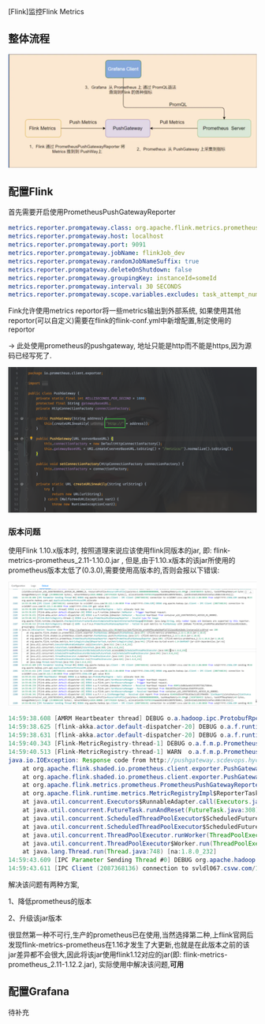 [Flink]监控Flink Metrics



## 整体流程

![metrics监控整体框架](./flink-metrics/8024939-6fc827d316ba68b9.png)



## 配置Flink

首先需要开启使用PrometheusPushGatewayReporter

~~~yaml
metrics.reporter.promgateway.class: org.apache.flink.metrics.prometheus.PrometheusPushGatewayReporter
metrics.reporter.promgateway.host: localhost
metrics.reporter.promgateway.port: 9091
metrics.reporter.promgateway.jobName: flinkJob_dev
metrics.reporter.promgateway.randomJobNameSuffix: true
metrics.reporter.promgateway.deleteOnShutdown: false
metrics.reporter.promgateway.groupingKey: instanceId=someId
metrics.reporter.promgateway.interval: 30 SECONDS
metrics.reporter.promgateway.scope.variables.excludes: task_attempt_num;task_attempt_id;tm_id   #忽略flink所push的metric中的这些字段
~~~

Fink允许使用metrics reportor将一些metrics输出到外部系统, 如果使用其他reportor(可以自定义)需要在flink的flink-conf.yml中新增配置,制定使用的reportor

→ 此处使用prometheus的pushgateway, 地址只能是http而不能是https,因为源码已经写死了.

![sourcecode](./flink-metrics/image2022-11-18_17-4-52.png)



### 版本问题

使用Flink 1.10.x版本时, 按照道理来说应该使用flink同版本的jar, 即: flink-metrics-prometheus_2.11-1.10.0.jar , 但是,由于1.10.x版本的该jar所使用的prometheus版本太低了(0.3.0),需要使用高版本的,否则会报以下错误:

![error](./flink-metrics/image2023-2-17_15-33-49.png)

~~~java
14:59:38.608 [AMRM Heartbeater thread] DEBUG o.a.hadoop.ipc.ProtobufRpcEngine - Call: allocate took 2ms
14:59:38.625 [flink-akka.actor.default-dispatcher-20] DEBUG o.a.f.runtime.jobmaster.JobMaster - Trigger heartbeat request.
14:59:38.631 [flink-akka.actor.default-dispatcher-20] DEBUG o.a.f.runtime.jobmaster.JobMaster - Received heartbeat from container_e26_1666786585431_483926_01_000002.
14:59:40.343 [Flink-MetricRegistry-thread-1] DEBUG o.a.f.m.p.PrometheusPushGatewayReporter - Invalid type for Gauge org.apache.flink.runtime.checkpoint.CheckpointStatsTracker$LatestCompletedCheckpointExternalPathGauge@3962b1eb: java.lang.String, only number types and booleans are supported by this reporter.
14:59:40.513 [Flink-MetricRegistry-thread-1] WARN  o.a.f.m.p.PrometheusPushGatewayReporter - Failed to push metrics to PushGateway with jobName flinkJob_prod4bf6eca0a50abf1672521e1d81418e8c, groupingKey {instanceId=scbProd}.
java.io.IOException: Response code from http://pushgateway.scdevops.hycs.sitc:80/metrics/job/flinkJob_prod4bf6eca0a50abf1672521e1d81418e8c/instanceId/scbProd was 200
    at org.apache.flink.shaded.io.prometheus.client.exporter.PushGateway.doRequest(PushGateway.java:297) ~[flink-metrics-prometheus_2.11-1.10.0.jar:1.10.0]
    at org.apache.flink.shaded.io.prometheus.client.exporter.PushGateway.push(PushGateway.java:127) ~[flink-metrics-prometheus_2.11-1.10.0.jar:1.10.0]
    at org.apache.flink.metrics.prometheus.PrometheusPushGatewayReporter.report(PrometheusPushGatewayReporter.java:109) ~[flink-metrics-prometheus_2.11-1.10.0.jar:1.10.0]
    at org.apache.flink.runtime.metrics.MetricRegistryImpl$ReporterTask.run(MetricRegistryImpl.java:441) [flink-mos-buried-event-1.0-SNAPSHOT-jar-with-dependencies.jar:na]
    at java.util.concurrent.Executors$RunnableAdapter.call(Executors.java:511) [na:1.8.0_232]
    at java.util.concurrent.FutureTask.runAndReset(FutureTask.java:308) [na:1.8.0_232]
    at java.util.concurrent.ScheduledThreadPoolExecutor$ScheduledFutureTask.access$301(ScheduledThreadPoolExecutor.java:180) [na:1.8.0_232]
    at java.util.concurrent.ScheduledThreadPoolExecutor$ScheduledFutureTask.run(ScheduledThreadPoolExecutor.java:294) [na:1.8.0_232]
    at java.util.concurrent.ThreadPoolExecutor.runWorker(ThreadPoolExecutor.java:1149) [na:1.8.0_232]
    at java.util.concurrent.ThreadPoolExecutor$Worker.run(ThreadPoolExecutor.java:624) [na:1.8.0_232]
    at java.lang.Thread.run(Thread.java:748) [na:1.8.0_232]
14:59:43.609 [IPC Parameter Sending Thread #0] DEBUG org.apache.hadoop.ipc.Client - IPC Client (2087368136) connection to svldl067.csvw.com/10.122.3.86:8030 from scb@RTMPRD.CSVW.COM sending #134 org.apache.hadoop.yarn.api.ApplicationMasterProtocolPB.allocate
14:59:43.611 [IPC Client (2087368136) connection to svldl067.csvw.com/10.122.3.86:8030 from scb@RTMPRD.CSVW.COM] DEBUG org.apache.hadoop.ipc.Client - IPC Client (2087368136) connection to svldl067.csvw.com/10.122.3.86:8030 from scb@RTMPRD.CSVW.COM got value #134
~~~

解决该问题有两种方案,

1、降低prometheus的版本

2、升级该jar版本

很显然第一种不可行,生产的prometheus已在使用,当然选择第二种,上flink官网后发现flink-metrics-prometheus在1.16才发生了大更新,也就是在此版本之前的该jar差异都不会很大,因此将该jar使用flink1.12对应的jar(即: flink-metrics-prometheus_2.11-1.12.2.jar), 实际使用中解决该问题,**可用**



## 配置Grafana

待补充